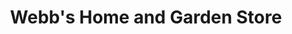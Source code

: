 ---
title: "Webb's Home and Garden Store"
url: /battle/webbs-home-and-garden-store/
shop: houseware
---